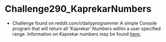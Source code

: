 # Challenge290_KaprekarNumbers
- Challenge found on reddit.com/r/dailyprogrammer
A simple Console program that will return all 'Kaprekar' Numbers within a user specified range.
Information on Kaprekar numbers may be found [here:](https://en.wikipedia.org/wiki/Kaprekar_number) 
